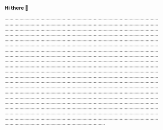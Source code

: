 ### Hi there 👋

.................................................................................................................................................................................................................................................................................................................................................................................................................................................................................................................................................................................................................................................................................................................................................................................................................................................................................................................................................................................................................................................................................................................................................................................................................................................................................................................................................................................................................................................................................................................................................................................................................................................................................................................................................................................................................................................................................................................................................................................................................................................................................................................................................................................................................................................................................................................................................................................................................................................................................................................................................................................................................................................................
